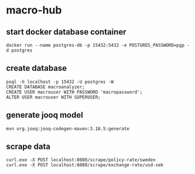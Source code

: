 # macro-hub

## start docker database container

`docker run --name postgres-db -p 15432:5432 -e POSTGRES_PASSWORD=pgp -d postgres`

## create database

```
psql -h localhost -p 15432 -U postgres -W
CREATE DATABASE macroanalyzer;
CREATE USER macrouser WITH PASSWORD 'macropassword';
ALTER USER macrouser WITH SUPERUSER;
```

## generate jooq model

`mvn org.jooq:jooq-codegen-maven:3.18.5:generate`

## scrape data

```
curl.exe -X POST localhost:8080/scrape/policy-rate/sweden
curl.exe -X POST localhost:8080/scrape/exchange-rate/usd-sek
```
